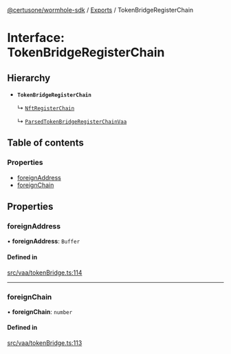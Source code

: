 [@certusone/wormhole-sdk](../README.md) / [Exports](../modules.md) / TokenBridgeRegisterChain

# Interface: TokenBridgeRegisterChain

## Hierarchy

- **`TokenBridgeRegisterChain`**

  ↳ [`NftRegisterChain`](NftRegisterChain.md)

  ↳ [`ParsedTokenBridgeRegisterChainVaa`](ParsedTokenBridgeRegisterChainVaa.md)

## Table of contents

### Properties

- [foreignAddress](TokenBridgeRegisterChain.md#foreignaddress)
- [foreignChain](TokenBridgeRegisterChain.md#foreignchain)

## Properties

### foreignAddress

• **foreignAddress**: `Buffer`

#### Defined in

[src/vaa/tokenBridge.ts:114](https://github.com/wormhole-foundation/wormhole/blob/7bc96a1e/sdk/js/src/vaa/tokenBridge.ts#L114)

___

### foreignChain

• **foreignChain**: `number`

#### Defined in

[src/vaa/tokenBridge.ts:113](https://github.com/wormhole-foundation/wormhole/blob/7bc96a1e/sdk/js/src/vaa/tokenBridge.ts#L113)
